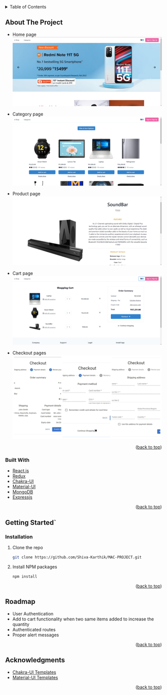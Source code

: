 <!-- TABLE OF CONTENTS -->
<details>
  <summary>Table of Contents</summary>
  <ol>
    <li>
      <a href="#about-the-project">About The Project</a>
      <ul>
        <li><a href="#built-with">Built With</a></li>
      </ul>
    </li>
    <li>
      <a href="#getting-started">Getting Started</a>
      <ul>
        <li><a href="#installation">Installation</a></li>
      </ul>
    </li>
    <li><a href="#roadmap">Roadmap</a></li>
    <li><a href="#acknowledgments">Acknowledgments</a></li>
  </ol>
</details>

<!-- ABOUT THE PROJECT -->

## About The Project

- Home page
  <img src="/public/images/homepage.png"/>

- Category page
  <img src="/public/images/categorypage.png"/>

- Product page
  <img src="/public/images/productpage.png"/>

- Cart page
  <img src="/public/images/cartpage.png"/>

- Checkout pages
  <img src="/public/images/checkoutpages.jpeg"/>

<p align="right">(<a href="#top">back to top</a>)</p>

### Built With

- [React.js](https://reactjs.org/)
- [Redux](https://https://redux.js.org//)
- [Chakra-UI](https://https://chakra-ui.com//)
- [Material-UI](https://https://chakra-ui.com//)
- [MongoDB](https://https://www.mongodb.com//)
- [Expressjs](https://https://expressjs.com/)

<p align="right">(<a href="#top">back to top</a>)</p>

<!-- GETTING STARTED -->

## Getting Started`

### Installation

1. Clone the repo
   ```sh
   git clone https://github.com/Shiva-Karthik/MAC-PROJECT.git
   ```
2. Install NPM packages
   ```sh
   npm install
   ```

<p align="right">(<a href="#top">back to top</a>)</p>

<!-- ROADMAP -->

## Roadmap

- User Authentication
- Add to cart functionality when two same items added to increase the quantity 
- Authenticated routes
- Proper alert messages

<p align="right">(<a href="#top">back to top</a>)</p>

<!-- ACKNOWLEDGMENTS -->

## Acknowledgments

- [Chakra-UI Templates](https://chakra-templates.dev/)
- [Material-UI Templates](https://mui.com/material-ui/getting-started/templates/)

<p align="right">(<a href="#top">back to top</a>)</p>
